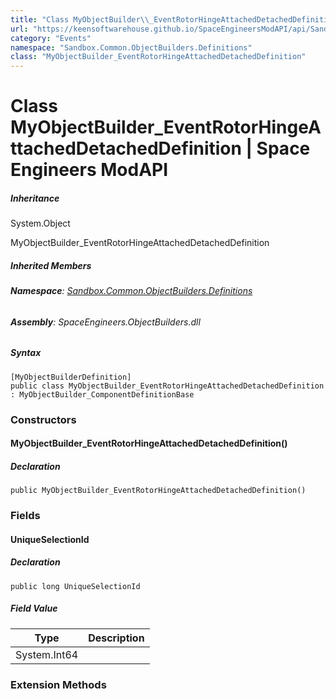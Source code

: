 ```yaml
---
title: "Class MyObjectBuilder\\_EventRotorHingeAttachedDetachedDefinition"
url: "https://keensoftwarehouse.github.io/SpaceEngineersModAPI/api/Sandbox.Common.ObjectBuilders.Definitions.MyObjectBuilder_EventRotorHingeAttachedDetachedDefinition.html"
category: "Events"
namespace: "Sandbox.Common.ObjectBuilders.Definitions"
class: "MyObjectBuilder_EventRotorHingeAttachedDetachedDefinition"
---
```


# Class MyObjectBuilder\_EventRotorHingeAttachedDetachedDefinition | Space Engineers ModAPI

##### Inheritance

System.Object

MyObjectBuilder\_EventRotorHingeAttachedDetachedDefinition

##### Inherited Members

###### **Namespace**: [Sandbox.Common.ObjectBuilders.Definitions](https://keensoftwarehouse.github.io/SpaceEngineersModAPI/api/Sandbox.Common.ObjectBuilders.Definitions.html)

###### **Assembly**: SpaceEngineers.ObjectBuilders.dll

##### Syntax

```
[MyObjectBuilderDefinition]
public class MyObjectBuilder_EventRotorHingeAttachedDetachedDefinition : MyObjectBuilder_ComponentDefinitionBase
```

### Constructors

#### MyObjectBuilder\_EventRotorHingeAttachedDetachedDefinition()

##### Declaration

```
public MyObjectBuilder_EventRotorHingeAttachedDetachedDefinition()
```

### Fields

#### UniqueSelectionId

##### Declaration

```
public long UniqueSelectionId
```

##### Field Value

| Type | Description |
| --- | --- |
| System.Int64 |     |

### Extension Methods
